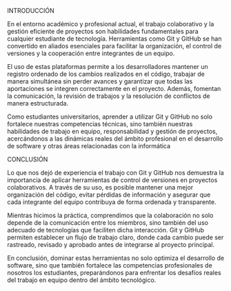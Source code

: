 INTRODUCCIÓN

En el entorno académico y profesional actual, el trabajo colaborativo y la gestión eficiente de proyectos son habilidades fundamentales para cualquier estudiante de tecnología. Herramientas como Git y GitHub se han convertido en aliados esenciales para facilitar la organización, el control de versiones y la cooperación entre integrantes de un equipo.

El uso de estas plataformas permite a los desarrolladores mantener un registro ordenado de los cambios realizados en el código, trabajar de manera simultánea sin perder avances y garantizar que todas las aportaciones se integren correctamente en el proyecto. Además, fomentan la comunicación, la revisión de trabajos y la resolución de conflictos de manera estructurada.

Como estudiantes universitarios, aprender a utilizar Git y GitHub no solo fortalece nuestras competencias técnicas, sino también nuestras habilidades de trabajo en equipo, responsabilidad y gestión de proyectos, acercándonos a las dinámicas reales del ámbito profesional en el desarrollo de software y otras áreas relacionadas con la informática


CONCLUSIÓN

Lo que nos dejó de experiencia el trabajo con Git y GitHub nos demuestra la importancia de aplicar herramientas de control de versiones en proyectos colaborativos. A través de su uso, es posible mantener una mejor organización del código, evitar pérdidas de información y asegurar que cada integrante del equipo contribuya de forma ordenada y transparente.

Mientras hicimos la práctica, comprendimos que la colaboración no solo depende de la comunicación entre los miembros, sino también del uso adecuado de tecnologías que faciliten dicha interacción. Git y GitHub permiten establecer un flujo de trabajo claro, donde cada cambio puede ser rastreado, revisado y aprobado antes de integrarse al proyecto principal.

En conclusión, dominar estas herramientas no solo optimiza el desarrollo de software, sino que también fortalece las competencias profesionales de nosotros los estudiantes, preparándonos para enfrentar los desafíos reales del trabajo en equipo dentro del ámbito tecnológico.
